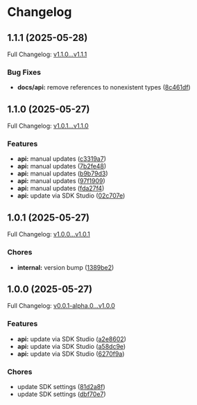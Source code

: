 # Changelog

## 1.1.1 (2025-05-28)

Full Changelog: [v1.1.0...v1.1.1](https://github.com/premAI-io/prem-py-sdk/compare/v1.1.0...v1.1.1)

### Bug Fixes

* **docs/api:** remove references to nonexistent types ([8c461df](https://github.com/premAI-io/prem-py-sdk/commit/8c461df478043bbbca782cf8b1074d303af1f236))

## 1.1.0 (2025-05-27)

Full Changelog: [v1.0.1...v1.1.0](https://github.com/premAI-io/prem-py-sdk/compare/v1.0.1...v1.1.0)

### Features

* **api:** manual updates ([c3319a7](https://github.com/premAI-io/prem-py-sdk/commit/c3319a768e0b2b8fd217829926bbb4fd8167b9aa))
* **api:** manual updates ([7b2fe48](https://github.com/premAI-io/prem-py-sdk/commit/7b2fe48b60338a5ba7fa5ef22148de4a2736821b))
* **api:** manual updates ([b9b79d3](https://github.com/premAI-io/prem-py-sdk/commit/b9b79d3d4cebc18fd606e58799ff38580256d6a7))
* **api:** manual updates ([97f1909](https://github.com/premAI-io/prem-py-sdk/commit/97f1909dfc99841839b3a5c0e20b8c5fce79b718))
* **api:** manual updates ([fda27f4](https://github.com/premAI-io/prem-py-sdk/commit/fda27f43b7f0fce206e9953737c2aa74002293dd))
* **api:** update via SDK Studio ([02c707e](https://github.com/premAI-io/prem-py-sdk/commit/02c707e66d954c3f01d494feead42ad1c1d763a7))

## 1.0.1 (2025-05-27)

Full Changelog: [v1.0.0...v1.0.1](https://github.com/premAI-io/prem-py-sdk/compare/v1.0.0...v1.0.1)

### Chores

* **internal:** version bump ([1389be2](https://github.com/premAI-io/prem-py-sdk/commit/1389be29f10ac2989646b8fcb4271ac6553f7b6c))

## 1.0.0 (2025-05-27)

Full Changelog: [v0.0.1-alpha.0...v1.0.0](https://github.com/premAI-io/prem-py-sdk/compare/v0.0.1-alpha.0...v1.0.0)

### Features

* **api:** update via SDK Studio ([a2e8602](https://github.com/premAI-io/prem-py-sdk/commit/a2e86023709e4ba732e40b8f58ecc3c79298692a))
* **api:** update via SDK Studio ([a58dc9e](https://github.com/premAI-io/prem-py-sdk/commit/a58dc9ed4411558e0eb307462993caf52b38efe8))
* **api:** update via SDK Studio ([6270f9a](https://github.com/premAI-io/prem-py-sdk/commit/6270f9a56db3436b3afb6b31efbec5a3a68b5819))


### Chores

* update SDK settings ([81d2a8f](https://github.com/premAI-io/prem-py-sdk/commit/81d2a8f510c5f77640ba9ea7a8340657e06a4e32))
* update SDK settings ([dbf70e7](https://github.com/premAI-io/prem-py-sdk/commit/dbf70e7774e0567b3a9e3bcf889d4b540237fab8))
